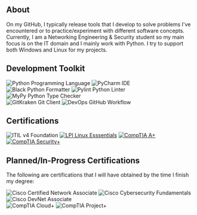## About

On my GitHub, I typically release tools that I develop to solve problems I've encountered or to practice/experiment with different software concepts. Currently, I am a Networking Engineering & Security student so my main focus is on the IT domain and I mainly work with Python. I try to support both Windows and Linux for my projects.

## Development Toolkit

<div display="inline-block">
  <img src="https://img.shields.io/badge/Language-Python-brightgreen?style=flat-square" alt="Python Programming Language">
  <img src="https://img.shields.io/badge/IDE-PyCharm-brightgreen?style=flat-square" alt="PyCharm IDE">
  <img src="https://img.shields.io/badge/Python_Formatter-Black-brightgreen?style=flat-square" alt="Black Python Formatter">
  <img src="https://img.shields.io/badge/Python_Linter-Pylint-brightgreen?style=flat-square" alt="Pylint Python Linter">
  <img src="https://img.shields.io/badge/Python_Type_Checker-MyPy-brightgreen?style=flat-square" alt="MyPy Python Type Checker">
</div>

<div display="inline-block">
  <img src="https://img.shields.io/badge/Git_Client-GitKraken-%23087d72?style=flat-square" alt="GitKraken Git Client">
  <img src="https://img.shields.io/badge/DevOps-GitHub_Workflow-%232b3137?style=flat-square" alt="DevOps GitHub Workflow">
</div>

## Certifications

<div display="inline-block">
  <img src="https://img.shields.io/badge/ITIL_v4_Foundations-%238f63e5?style=flat-square" alt="ITIL v4 Foundation">
  <a href="https://lpi.org/v/LPI000636646/7h3k4b42u9"><img src="https://img.shields.io/badge/LPI_Linux_Essentials%2B-%23ffc20f?style=flat-square" alt="LPI Linux Esssentials"></a>
  <a href="https://www.credly.com/badges/8ee58a58-1cf6-4af9-a43f-91c603f4e99c"><img src="https://img.shields.io/badge/CompTIA_A%2B-%23c8202f?style=flat-square" alt="CompTIA A+"></a>
  <a href="https://www.credly.com/badges/f62ea43c-8628-40c3-bd20-28b676f99a1d"><img src="https://img.shields.io/badge/CompTIA_Security%2B-%23c8202f?style=flat-square" alt="CompTIA Security+"></a>
</div>

## Planned/In-Progress Certifications

The following are certifications that I will have obtained by the time I finish my degree:

<div display="inline-block">
  <img src="https://img.shields.io/badge/Cisco_Certified_Network_Associate-%23049fd9?style=flat-square" alt="Cisco Certified Network Associate">
  <img src="https://img.shields.io/badge/Cisco_Cybersecurity_Fundamentals-%23049fd9?style=flat-square" alt="Cisco Cybersecurity Fundamentals">
  <img src="https://img.shields.io/badge/Cisco_DevNet_Associate-%23049fd9?style=flat-square" alt="Cisco DevNet Associate">
</div>

<div display="inline-block">
  <img src="https://img.shields.io/badge/CompTIA_Cloud%2B-%23c8202f?style=flat-square" alt="CompTIA Cloud+">
  <img src="https://img.shields.io/badge/CompTIA_Project%2B-%23c8202f?style=flat-square" alt="CompTIA Project+">
</div>
